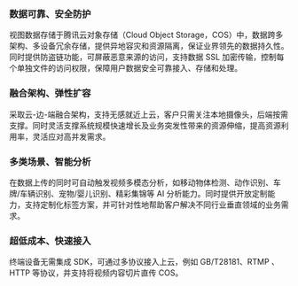 ### 数据可靠、安全防护

视图数据存储于腾讯云对象存储（Cloud Object Storage，COS）中，数据跨多架构、多设备冗余存储，提供异地容灾和资源隔离，保证业界领先的数据持久性。同时提供防盗链功能，可屏蔽恶意来源的访问，支持数据 SSL 加密传输，控制每个单独文件的访问权限，保障用户数据安全可靠接入、存储和处理。

### 融合架构、弹性扩容

采取云-边-端融合架构，支持无感就近上云，客户只需关注本地摄像头，后端按需支撑。同时灵活支撑系统规模快速增长及业务突发性带来的资源伸缩，提高资源利用率，灵活应对高并发需求。

### 多类场景、智能分析

在数据上传的同时可自动触发视频多模态分析，如移动物体检测、动作识别、车牌/车辆识别、宠物/婴儿识别、精彩集锦等 AI 分析能力。同时提供开放定制能力，支持定制化标签方案，并可针对性地帮助客户解决不同行业垂直领域的业务需求。

### 超低成本、快速接入

终端设备无需集成 SDK，可通过多协议接入上云，例如 GB/T28181、RTMP 、HTTP 等协议，并支持将视频内容切片直传 COS。

